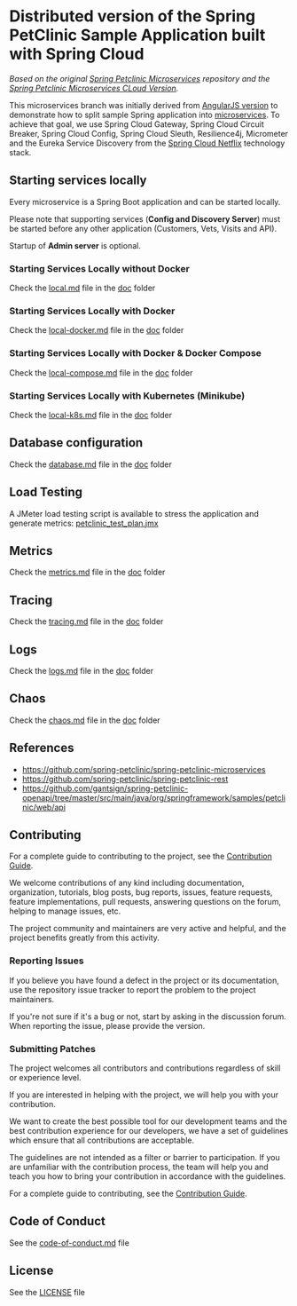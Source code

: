 # Distributed version of the Spring PetClinic Sample Application built with Spring Cloud

*Based on the original [Spring Petclinic Microservices](https://github.com/spring-petclinic/spring-petclinic-microservices) repository and the [Spring Petclinic Microservices CLoud Version](https://github.com/spring-petclinic/spring-petclinic-cloud).*

This microservices branch was initially derived from [AngularJS version](https://github.com/spring-petclinic/spring-petclinic-angular1) to demonstrate how to split sample Spring application into [microservices](http://www.martinfowler.com/articles/microservices.html). To achieve that goal, we use Spring Cloud Gateway, Spring Cloud Circuit Breaker, Spring Cloud Config, Spring Cloud Sleuth, Resilience4j, Micrometer and the Eureka Service Discovery from the [Spring Cloud Netflix](https://github.com/spring-cloud/spring-cloud-netflix) technology stack.

## Starting services locally

Every microservice is a Spring Boot application and can be started locally.

Please note that supporting services (__Config and Discovery Server__) must be started before any other application (Customers, Vets, Visits and API).

Startup of __Admin server__ is optional.

### Starting Services Locally without Docker

Check the [local.md](./doc/local.md) file in the [doc](./doc) folder

### Starting Services Locally with Docker

Check the [local-docker.md](./doc/local-docker.md) file in the [doc](./doc) folder

### Starting Services Locally with Docker & Docker Compose

Check the [local-compose.md](./doc/local-compose.md) file in the [doc](./doc) folder

### Starting Services Locally with Kubernetes (Minikube)

Check the [local-k8s.md](./doc/local-k8s.md) file in the [doc](./doc) folder

## Database configuration

Check the [database.md](./doc/database.md) file in the [doc](./doc) folder

## Load Testing

A JMeter load testing script is available to stress the application and generate metrics: [petclinic_test_plan.jmx](./jmeter/petclinic_test_plan.jmx)

## Metrics

Check the [metrics.md](./doc/metrics.md) file in the [doc](./doc) folder

## Tracing

Check the [tracing.md](./doc/tracing.md) file in the [doc](./doc) folder

## Logs

Check the [logs.md](./doc/logs.md) file in the [doc](./doc) folder

## Chaos

Check the [chaos.md](./doc/chaos.md) file in the [doc](./doc) folder

## References

 * https://github.com/spring-petclinic/spring-petclinic-microservices
 * https://github.com/spring-petclinic/spring-petclinic-rest
 * https://github.com/gantsign/spring-petclinic-openapi/tree/master/src/main/java/org/springframework/samples/petclinic/web/api

## Contributing

For a complete guide to contributing to the project, see the [Contribution Guide](CONTRIBUTING.md).

We welcome contributions of any kind including documentation, organization, tutorials, blog posts, bug reports, issues, feature requests, feature implementations, pull requests, answering questions on the forum, helping to manage issues, etc.

The project community and maintainers are very active and helpful, and the project benefits greatly from this activity.

### Reporting Issues

If you believe you have found a defect in the project or its documentation, use the repository issue tracker to report the problem to the project maintainers.

If you're not sure if it's a bug or not, start by asking in the discussion forum. When reporting the issue, please provide the version.

### Submitting Patches

The project welcomes all contributors and contributions regardless of skill or experience level.

If you are interested in helping with the project, we will help you with your contribution.

We want to create the best possible tool for our development teams and the best contribution experience for our developers, we have a set of guidelines which ensure that all contributions are acceptable.

The guidelines are not intended as a filter or barrier to participation. If you are unfamiliar with the contribution process, the team will help you and teach you how to bring your contribution in accordance with the guidelines.

For a complete guide to contributing, see the [Contribution Guide](CONTRIBUTING.md).

## Code of Conduct

See the [code-of-conduct.md](./code-of-conduct.md) file

## License

See the [LICENSE](./LICENSE) file
